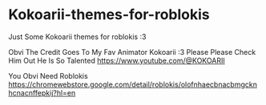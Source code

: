 # Kokoarii-themes-for-roblokis
Just Some Kokoarii themes for roblokis :3

Obvi The Credit Goes To My Fav Animator Kokoarii :3 Please Please Check Him Out He Is So Talented https://www.youtube.com/@KOKOARII

You Obvi Need Roblokis https://chromewebstore.google.com/detail/roblokis/olofnhaecbnacbmgcknhcnacnffepkij?hl=en
